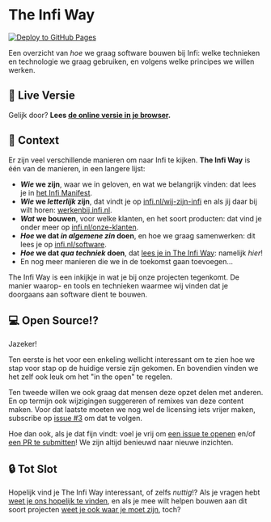 # The Infi Way

[![Deploy to GitHub Pages](https://github.com/infi-nl/the-infi-way/actions/workflows/deploy.yml/badge.svg)](https://github.com/infi-nl/the-infi-way/actions/workflows/deploy.yml)

Een overzicht van _hoe_ we graag software bouwen bij Infi: welke technieken en technologie we graag gebruiken, en volgens welke principes we willen werken.

## 🚀 Live Versie

Gelijk door?
**Lees [de online versie in je browser](https://infi-nl.github.io/the-infi-way).**

## 🧡 Context

Er zijn veel verschillende manieren om naar Infi te kijken.
**The Infi Way** is één van de manieren, in een langere lijst:

- **_Wie_ we zijn**, waar we in geloven, en wat we belangrijk vinden: dat lees je in [het Infi Manifest](https://infi.nl/manifest/).
- **_Wie_ we _letterlijk_ zijn**, dat vindt je op [infi.nl/wij-zijn-infi](https://infi.nl/wij-zijn-infi/) en als jij daar bij wilt horen: [werkenbij.infi.nl](https://werkenbij.infi.nl/).
- **_Wat_ we bouwen**, voor welke klanten, en het soort producten: dat vind je onder meer op [infi.nl/onze-klanten](https://infi.nl/onze-klanten/).
- **_Hoe_ we dat _in algemene zin_ doen**, en hoe we graag samenwerken: dit lees je op [infi.nl/software](https://infi.nl/software/).
- **_Hoe_ we dat _qua techniek_ doen**, dat [lees je in The Infi Way](https://infi-nl.github.io/the-infi-way): namelijk _hier_!
- En nog meer manieren die we in de toekomst gaan toevoegen...

The Infi Way is een inkijkje in wat je bij onze projecten tegenkomt.
De manier waarop- en tools en technieken waarmee wij vinden dat je doorgaans aan software dient te bouwen.

## 💻 Open Source!?

Jazeker!

Ten eerste is het voor een enkeling wellicht interessant om te zien hoe we stap voor stap op de huidige versie zijn gekomen.
En bovendien vinden we het zelf ook leuk om het "in the open" te regelen.

Ten tweede willen we ook graag dat mensen deze opzet delen met anderen.
En op termijn ook wijzigingen suggereren of remixes van deze content maken.
Voor dat laatste moeten we nog wel de licensing iets vrijer maken, subscribe op [issue #3](https://github.com/infi-nl/the-infi-way/issues/3) om dat te volgen.

Hoe dan ook, als je dat fijn vindt: voel je vrij om [een issue te openen](https://github.com/infi-nl/the-infi-way/issues/new) en/of [een PR te submitten](https://github.com/infi-nl/the-infi-way/pulls)!
We zijn altijd benieuwd naar nieuwe inzichten.

## 🔒 Tot Slot

Hopelijk vind je The Infi Way interessant, of zelfs _nuttig_!?
Als je vragen hebt [weet je ons hopelijk te vinden](https://infi.nl/contact/), en als je mee wilt helpen bouwen aan dit soort projecten [weet je ook waar je moet zijn](https://werkenbij.infi.nl/), toch?
